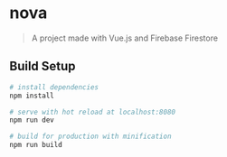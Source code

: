 # nova

> A project made with Vue.js and Firebase Firestore

## Build Setup

``` bash
# install dependencies
npm install

# serve with hot reload at localhost:8080
npm run dev

# build for production with minification
npm run build
